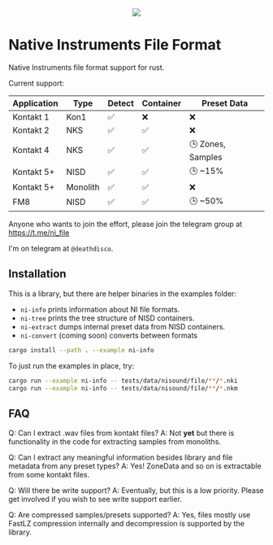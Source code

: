 <p align="center">
  <img src="banner.jpg" />
</p>

# Native Instruments File Format

Native Instruments file format support for rust.

Current support:

| Application | Type     | Detect | Container | Preset Data       |
| ----------- | -------- | ------ | --------- | ----------------- |
| Kontakt 1   | Kon1     | ✅     | ❌        | ❌                |
| Kontakt 2   | NKS      | ✅     | ✅        | ❌                |
| Kontakt 4   | NKS      | ✅     | ✅        | 🕒 Zones, Samples |
| Kontakt 5+  | NISD     | ✅     | ✅        | 🕒 ~15%           |
| Kontakt 5+  | Monolith | ✅     | ✅        | ❌                |
| FM8         | NISD     | ✅     | ✅        | 🕒 ~50%           |

Anyone who wants to join the effort, please join the telegram group at https://t.me/ni_file

I'm on telegram at `@deathdisco`.

## Installation

This is a library, but there are helper binaries in the examples folder:

- `ni-info` prints information about NI file formats.
- `ni-tree` prints the tree structure of NISD containers.
- `ni-extract` dumps internal preset data from NISD containers.
- `ni-convert` (coming soon) converts between formats

```bash
cargo install --path . --example ni-info
```

To just run the examples in place, try:

```bash
cargo run --example ni-info -- tests/data/nisound/file/**/*.nki
cargo run --example ni-info -- tests/data/nisound/file/**/*.nkm
```

## FAQ

Q: Can I extract .wav files from kontakt files?
A: Not **yet** but there is functionality in the code for extracting samples from monoliths.

Q: Can I extract any meaningful information besides library and file metadata from any preset types?
A: Yes! ZoneData and so on is extractable from some kontakt files.

Q: Will there be write support?
A: Eventually, but this is a low priority. Please get involved if you wish to see write support earlier.

Q: Are compressed samples/presets supported?
A: Yes, files mostly use FastLZ compression internally and decompression is supported by the library.
